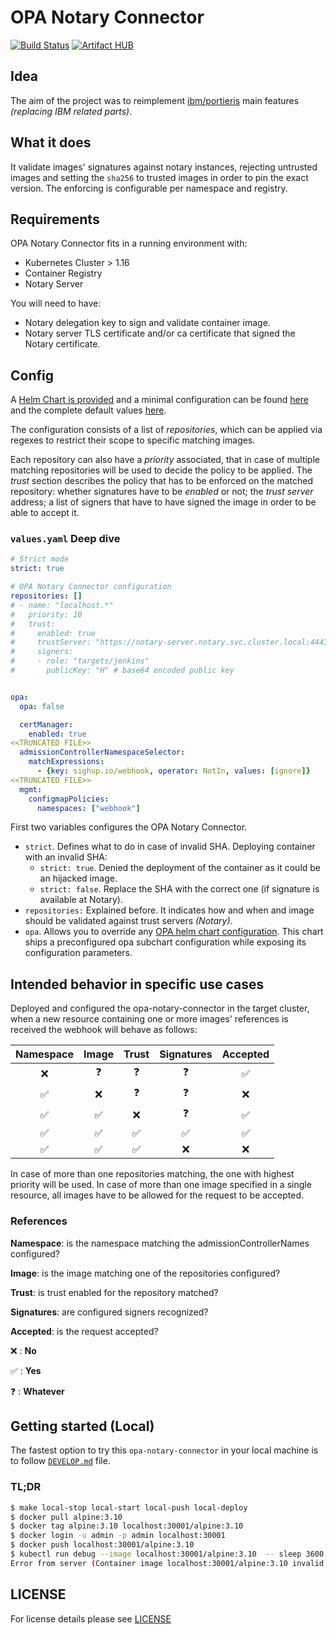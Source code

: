 # OPA Notary Connector

[![Build Status](https://ci.sighup.io/api/badges/sighupio/opa-notary-connector/status.svg?ref=refs/tags/v0.1.2)](https://ci.sighup.io/sighupio/opa-notary-connector)
[![Artifact HUB](https://img.shields.io/endpoint?url=https://artifacthub.io/badge/repository/opa-notary-connector)](https://artifacthub.io/packages/search?repo=opa-notary-connector)

## Idea

The aim of the project was to reimplement [ibm/portieris](https://github.com/IBM/portieris) main features
*(replacing IBM related parts)*.

## What it does

It validate images' signatures against notary instances, rejecting untrusted images and setting the
`sha256` to trusted images in order to pin the exact version.
The enforcing is configurable per namespace and registry.

## Requirements

OPA Notary Connector fits in a running environment with:

- Kubernetes Cluster > 1.16
- Container Registry
- Notary Server

You will need to have:
- Notary delegation key to sign and validate container image.
- Notary server TLS certificate and/or ca certificate that signed the Notary certificate.

## Config

A [Helm Chart is provided](deployments/helm/opa-notary-connector) and a minimal configuration can be found
[here](scripts/opa-notary-connector-values.yaml) and the complete default values
[here](deployments/helm/opa-notary-connector/values.yaml).

The configuration consists of a list of *repositories*, which can be applied via regexes to restrict their scope to
specific matching images.

Each repository can also have a *priority* associated, that in case of multiple matching repositories will be used to
decide the policy to be applied. The *trust* section describes the policy that has to be enforced on the matched
repository: whether signatures have to be *enabled* or not; the *trust server* address; a list of signers that
have to have signed the image in order to be able to accept it.

### `values.yaml` Deep dive

```yaml
# Strict mode
strict: true

# OPA Notary Connector configuration
repositories: []
# - name: "localhost.*"
#   priority: 10
#   trust:
#     enabled: true
#     trustServer: "https://notary-server.notary.svc.cluster.local:4443"
#     signers:
#     - role: "targets/jenkins"
#       publicKey: "H" # base64 encoded public key


opa:
  opa: false

  certManager:
    enabled: true
<<TRUNCATED FILE>>
  admissionControllerNamespaceSelector:
    matchExpressions:
      - {key: sighup.io/webhook, operator: NotIn, values: [ignore]}
<<TRUNCATED FILE>>
  mgmt:
    configmapPolicies:
      namespaces: ["webhook"]
```

First two variables configures the OPA Notary Connector.

- `strict`. Defines what to do in case of invalid SHA. Deploying container with an invalid SHA:
  - `strict: true`. Denied the deployment of the container as it could be an hijacked image.
  - `strict: false`. Replace the SHA with the correct one (if signature is available at Notary).
- `repositories:` Explained before. It indicates how and when and image should be validated against trust servers
*(Notary)*.
- `opa`. Allows you to override any
[OPA helm chart configuration](https://github.com/helm/charts/blob/master/stable/opa/values.yaml). This chart ships a
preconfigured opa subchart configuration while exposing its configuration parameters.

## Intended behavior in specific use cases

Deployed and configured the opa-notary-connector in the target cluster, when a new resource containing one or more images' references is received the webhook will behave as follows:

| Namespace | Image | Trust | Signatures | Accepted |
| :-------: | :---: | :---: | :--------: | :------: |
|     ❌     |   ❓   |   ❓   |     ❓      |    ✅     |
|     ✅     |   ❌   |   ❓   |     ❓      |    ❌     |
|     ✅     |   ✅   |   ❌   |     ❓      |    ✅     |
|     ✅     |   ✅   |   ✅   |     ✅      |    ✅     |
|     ✅     |   ✅   |   ✅   |     ❌      |    ❌     |

In case of more than one repositories matching, the one with highest priority will be used.
In case of more than one image specified in a single resource, all images have to be allowed for the request to be accepted.

### References

**Namespace**: is the namespace matching the admissionControllerNames configured?

**Image**: is the image matching one of the repositories configured?

**Trust**: is trust enabled for the repository matched?

**Signatures**: are configured signers recognized?

**Accepted**: is the request accepted?

❌ : **No**

✅ : **Yes**

❓ : **Whatever**

## Getting started (Local)

The fastest option to try this `opa-notary-connector` in your local machine is to follow [`DEVELOP.md`](DEVELOP.md)
file.

### TL;DR

```bash
$ make local-stop local-start local-push local-deploy
$ docker pull alpine:3.10
$ docker tag alpine:3.10 localhost:30001/alpine:3.10
$ docker login -u admin -p admin localhost:30001
$ docker push localhost:30001/alpine:3.10
$ kubectl run debug --image localhost:30001/alpine:3.10  -- sleep 3600
Error from server (Container image localhost:30001/alpine:3.10 invalid: notary-server.notary.svc.cluster.local:4443 does not have trust data for localhost:30001/alpine): admission webhook "webhook.openpolicyagent.org" denied the request: Container image localhost:30001/alpine:3.10 invalid: notary-server.notary.svc.cluster.local:4443 does not have trust data for localhost:30001/alpine
```

## LICENSE

For license details please see [LICENSE](LICENSE)
